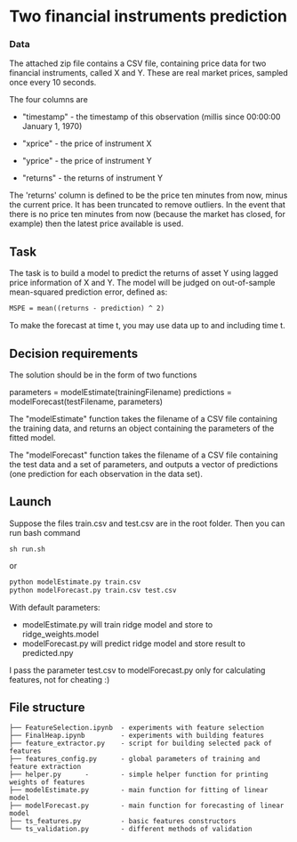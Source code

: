 # Two financial instruments prediction


### Data
The attached zip file contains a CSV file, containing price data for two financial instruments, called X and Y.
These are real market prices, sampled once every 10 seconds.

The four columns are 

- "timestamp" - the timestamp of this observation (millis since 00:00:00 January 1, 1970)

- "xprice" - the price of instrument X

- "yprice" - the price of instrument Y

- "returns" - the returns of instrument Y

The 'returns' column is defined to be the price ten minutes from now, minus the current price. 
It has been truncated to remove outliers. In the event that there is no price ten minutes from now 
(because the market has closed, for example) then the latest price available is used.

## Task

The task is to build a model to predict the returns of asset Y using lagged price information of X and Y.
The model will be judged on out-of-sample mean-squared prediction error, defined as:

```latex
MSPE = mean((returns - prediction) ^ 2)
```

To make the forecast at time t, you may use data up to and including time t.

## Decision requirements 

The solution should be in the form of two functions

parameters = modelEstimate(trainingFilename)
predictions = modelForecast(testFilename, parameters)
 
The "modelEstimate" function takes the filename of a CSV file containing the training data, 
and returns an object containing the parameters of the fitted model.

The "modelForecast" function takes the filename of a CSV file containing the test data and a set of parameters,
and outputs a vector of predictions (one prediction for each observation in the data set).

## Launch
Suppose the files train.csv and test.csv are in the root folder. Then you can run bash command
```nash
sh run.sh
```
or 
```bash
python modelEstimate.py train.csv
python modelForecast.py train.csv test.csv
```
With default parameters:
- modelEstimate.py will train ridge model and store to ridge_weights.model
- modelForecast.py will predict ridge model and store result to predicted.npy

I pass the parameter test.csv to modelForecast.py only for calculating features, not for cheating :)

## File structure
    ├── FeatureSelection.ipynb  - experiments with feature selection
    ├── FinalHeap.ipynb         - experiments with building features
    ├── feature_extractor.py    - script for building selected pack of features
    ├── features_config.py      - global parameters of training and feature extraction
    ├── helper.py      -        - simple helper function for printing weights of features
    ├── modelEstimate.py        - main function for fitting of linear model
    ├── modelForecast.py        - main function for forecasting of linear model
    ├── ts_features.py          - basic features constructors
    └── ts_validation.py        - different methods of validation
 
